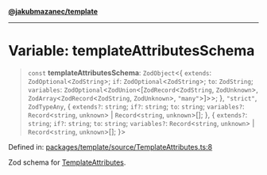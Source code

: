 [**@jakubmazanec/template**](../README.md)

---

# Variable: templateAttributesSchema

> `const` **templateAttributesSchema**: `ZodObject`\<\{ `extends`: `ZodOptional`\<`ZodString`\>;
> `if`: `ZodOptional`\<`ZodString`\>; `to`: `ZodString`; `variables`:
> `ZodOptional`\<`ZodUnion`\<\[`ZodRecord`\<`ZodString`, `ZodUnknown`\>,
> `ZodArray`\<`ZodRecord`\<`ZodString`, `ZodUnknown`\>, `"many"`\>\]\>\>; \}, `"strict"`,
> `ZodTypeAny`, \{ `extends?`: `string`; `if?`: `string`; `to`: `string`; `variables?`:
> `Record`\<`string`, `unknown`\> \| `Record`\<`string`, `unknown`\>[]; \}, \{ `extends?`: `string`;
> `if?`: `string`; `to`: `string`; `variables?`: `Record`\<`string`, `unknown`\> \|
> `Record`\<`string`, `unknown`\>[]; \}\>

Defined in:
[packages/template/source/TemplateAttributes.ts:8](https://github.com/jakubmazanec/tools/blob/5907d31a071e860d7db8b8a00f698d18fe23e18a/packages/template/source/TemplateAttributes.ts#L8)

Zod schema for [TemplateAttributes](../type-aliases/TemplateAttributes.md).
